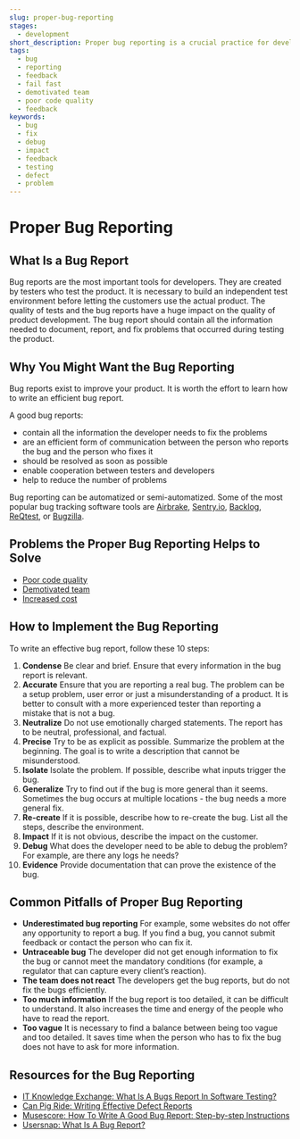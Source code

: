```yaml
---
slug: proper-bug-reporting
stages:
  - development
short_description: Proper bug reporting is a crucial practice for development. It helps to understand where the product lacks its functionality or performance. A bugs report is a description of bugs found by testers.
tags:
  - bug
  - reporting
  - feedback
  - fail fast
  - demotivated team
  - poor code quality
  - feedback
keywords:
  - bug
  - fix
  - debug
  - impact
  - feedback
  - testing
  - defect
  - problem
---
```


# Proper Bug Reporting

## What Is a Bug Report

Bug reports are the most important tools for developers. They are created by testers who test the product. It is necessary to build an independent test environment before letting the customers use the actual product. The quality of tests and the bug reports have a huge impact on the quality of product development. The bug report should contain all the information needed to document, report, and fix problems that occurred during testing the product.

## Why You Might Want the Bug Reporting

Bug reports exist to improve your product. It is worth the effort to learn how to write an efficient bug report.

A good bug reports:

- contain all the information the developer needs to fix the problems
- are an efficient form of communication between the person who reports the bug and the person who fixes it
- should be resolved as soon as possible
- enable cooperation between testers and developers
- help to reduce the number of problems

Bug reporting can be automatized or semi-automatized. Some of the most popular bug tracking software tools are [Airbrake](https://airbrake.io/), [Sentry.io](https://sentry.io/), [Backlog](https://backlog.com/), [ReQtest](https://reqtest.com/), or [Bugzilla](https://www.bugzilla.org/).

## Problems the Proper Bug Reporting Helps to Solve

- [Poor code quality](/problems/poor-code-quality)
- [Demotivated team](/problems/demotivated-team)
- [Increased cost](/problems/increased-cost)

## How to Implement the Bug Reporting

To write an effective bug report, follow these 10 steps:

1. **Condense**
   Be clear and brief. Ensure that every information in the bug report is relevant.
2. **Accurate**
   Ensure that you are reporting a real bug. The problem can be a setup problem, user error or just a misunderstanding of a product. It is better to consult with a more experienced tester than reporting a mistake that is not a bug.
3. **Neutralize**
   Do not use emotionally charged statements. The report has to be neutral, professional, and factual.
4. **Precise**
   Try to be as explicit as possible. Summarize the problem at the beginning. The goal is to write a description that cannot be misunderstood.
5. **Isolate**
   Isolate the problem. If possible, describe what inputs trigger the bug.
6. **Generalize**
   Try to find out if the bug is more general than it seems. Sometimes the bug occurs at multiple locations - the bug needs a more general fix.
7. **Re-create**
   If it is possible, describe how to re-create the bug. List all the steps, describe the environment.
8. **Impact**
   If it is not obvious, describe the impact on the customer.
9. **Debug**
   What does the developer need to be able to debug the problem? For example, are there any logs he needs?
10. **Evidence**
    Provide documentation that can prove the existence of the bug.

## Common Pitfalls of Proper Bug Reporting

- **Underestimated bug reporting**
  For example, some websites do not offer any opportunity to report a bug. If you find a bug, you cannot submit feedback or contact the person who can fix it.
- **Untraceable bug**
  The developer did not get enough information to fix the bug or cannot meet the mandatory conditions (for example, a regulator that can capture every client’s reaction).
- **The team does not react**
  The developers get the bug reports, but do not fix the bugs efficiently.
- **Too much information**
  If the bug report is too detailed, it can be difficult to understand. It also increases the time and energy of the people who have to read the report.
- **Too vague**
  It is necessary to find a balance between being too vague and too detailed. It saves time when the person who has to fix the bug does not have to ask for more information.

## Resources for the Bug Reporting

- [IT Knowledge Exchange: What Is A Bugs Report In Software Testing?](https://itknowledgeexchange.techtarget.com/quality-assurance/what-is-a-bugs-report-in-software-testing/)
- [Can Pig Ride: Writing Effective Defect Reports](http://canpigride.blogspot.com/)
- [Musescore: How To Write A Good Bug Report: Step-by-step Instructions](https://musescore.org/cs/handbook/developers-handbook/getting-started/how-write-good-bug-report-step-step-instructions)
- [Usersnap: What Is A Bug Report?](https://usersnap.com/blog/what-is-a-bug-report/)
